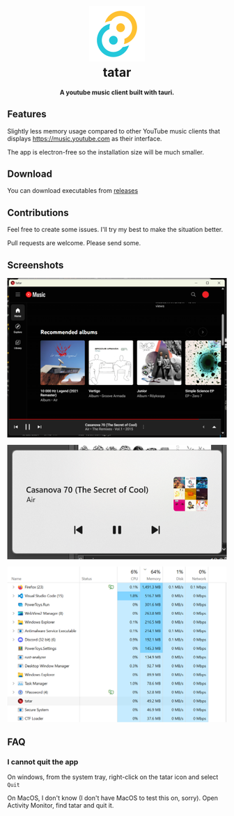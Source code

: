 <h1 align="center">
    <img src="./src-tauri/icons/icon.png" width=128 height=128/><br>
    tatar
</h1>

<h4 align="center">
    A youtube music client built with tauri.
</h4>

## Features
Slightly less memory usage compared to other YouTube music clients that displays https://music.youtube.com as their interface.

The app is electron-free so the installation size will be much smaller.

 
## Download
You can download executables from [releases]("https://github.com/2gn/tatar/releases")

## Contributions
Feel free to create some issues. I'll try my best to make the situation better.

Pull requests are welcome. Please send some.

## Screenshots

![screenshot](./screenshots/1.png)

![screenshot](./screenshots/2.png)

![screenshot](./screenshots/3.png)

## FAQ

### I cannot quit the app
On windows, from the system tray, right-click on the tatar icon and select `Quit`

On MacOS, I don't know (I don't have MacOS to test this on, sorry). Open Activity Monitor, find tatar and quit it.
